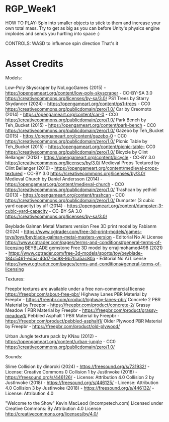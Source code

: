 # RGP_Week1

HOW TO PLAY:
Spin into smaller objects to stick to them and increase your own total mass.
Try to get as big as you can before Unity's physics engine implodes and sends you hurtling into space :)

CONTROLS: WASD to influence spin direction
That's it

# Asset Credits

Models:

Low-Poly Skyscraper by NoLogoGames (2015) - https://opengameart.org/content/low-poly-skyscraper - CC-BY-SA 3.0 https://creativecommons.org/licenses/by-sa/3.0/
PS1 Trees by Starry Skydancer (2024) - https://opengameart.org/content/ps1-trees - CC0 https://creativecommons.org/publicdomain/zero/1.0/
Car by Creomoto (2014) - https://opengameart.org/content/car-0 - CC0 https://creativecommons.org/publicdomain/zero/1.0/
Park Bench by Teh_Bucket (2015) - https://opengameart.org/content/park-bench - CC0 https://creativecommons.org/publicdomain/zero/1.0/
Gazebo by Teh_Bucket (2015) - https://opengameart.org/content/gazebo-0 - CC0 https://creativecommons.org/publicdomain/zero/1.0/
Picnic Table by Teh_Bucket (2015) - https://opengameart.org/content/picnic-table- CC0 https://creativecommons.org/publicdomain/zero/1.0/
Bicycle by Clint Bellanger (2013) - https://opengameart.org/content/bicycle - CC-BY 3.0 https://creativecommons.org/licenses/by/3.0/
Medieval Props Textured by Clint Bellanger (2010) - https://opengameart.org/content/medieval-props-textured - CC-BY 3.0 https://creativecommons.org/licenses/by/3.0/
Medieval Church by Daniel Andersson (2014) - https://opengameart.org/content/medieval-church - CC0 https://creativecommons.org/publicdomain/zero/1.0/
Trashcan by yethiel (2013) - https://opengameart.org/content/trashcan - CC0 https://creativecommons.org/publicdomain/zero/1.0/
Dumpster (3 cubic yard capacity) by ulf (2014) - https://opengameart.org/content/dumpster-3-cubic-yard-capacity - CC-BY-SA 3.0 https://creativecommons.org/licenses/by-sa/3.0/

Beyblade Galman Metal Masters version Free 3D print model by Fabianm (2024) - https://www.cgtrader.com/free-3d-print-models/games-toys/toys/beyblade-galman-metal-masters-version - Editorial No Ai License https://www.cgtrader.com/pages/terms-and-conditions#general-terms-of-licensing
BEYBLADE gemstone Free 3D model by errajimohamed498 (2021) - https://www.cgtrader.com/free-3d-models/sports/toy/beyblade-184c5461-ed5a-40d7-bc98-9b7fca5ac80a - Editorial No Ai License https://www.cgtrader.com/pages/terms-and-conditions#general-terms-of-licensing


Textures:

Freepbr textures are available under a free non-commercial license https://freepbr.com/about-free-pbr/
Highway Lanes PBR Material by Freepbr - https://freepbr.com/product/highway-lanes-pbr/
Concrete 2 PBR Material by Freepbr - https://freepbr.com/product/concrete-2/
Grassy Meadow 1 PBR Material by Freepbr - https://freepbr.com/product/grassy-meadow1/
Pebbled Asphalt 1 PBR Material by Freepbr - https://freepbr.com/product/pebbled-asphalt1/
Older Plywood PBR Material by Freepbr - https://freepbr.com/product/old-plywood/

Urban Jungle texture pack by KNau (2012) - https://opengameart.org/content/urban-jungle - CC0 https://creativecommons.org/publicdomain/zero/1.0/


Sounds:

Slime Collision by dinoroki (2024) - https://freesound.org/s/731932/ - License: Creative Commons 0
Collision 1 by JustInvoke (2018) - https://freesound.org/s/446126/ - License: Attribution 4.0
Collision 2 by JustInvoke (2018) - https://freesound.org/s/446125/ - License: Attribution 4.0
Collision 3 by JustInvoke (2018) - https://freesound.org/s/446132/ - License: Attribution 4.0

"Welcome to the Show" Kevin MacLeod (incompetech.com) Licensed under Creative Commons: By Attribution 4.0 License http://creativecommons.org/licenses/by/4.0/
